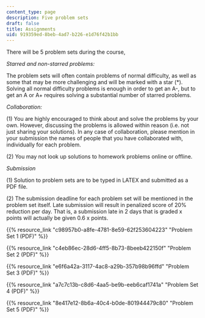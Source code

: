 ```yaml
---
content_type: page
description: Five problem sets
draft: false
title: Assignments
uid: 919359ed-8beb-4ad7-b226-e1d76f42b1bb
---
```

There will be 5 problem sets during the course, 

*Starred and non-starred problems:*

The problem sets will often contain problems of normal difficulty, as well as some that may be more challenging and will be marked with a star (\*). Solving all normal difficulty problems is enough in order to get an A-, but to get an A or A+ requires solving a substantial number of starred problems. 

*Collaboration:*

(1) You are highly encouraged to think about and solve the problems by your own. However, discussing the problems is allowed within reason (i.e. not just sharing your solutions). In any case of collaboration, please mention in your submission the names of people that you have collaborated with, individually for each problem. 

(2) You may not look up solutions to homework problems online or offline. 

*Submission*

(1) Solution to problem sets are to be typed in LATEX and submitted as a PDF file. 

(2) The submission deadline for each problem set will be mentioned in the problem set itself. Late submission will result in penalized score of 20% reduction per day. That is, a submission late in 2 days that is graded x points will actually be given 0.6 x points.

{{% resource_link "c98957b0-a8fe-4781-8e59-62f253604223" "Problem Set 1 (PDF)" %}}

{{% resource_link "c4eb86ec-28d6-4ff5-8b73-8beeb422150f" "Problem Set 2 (PDF)" %}}

{{% resource_link "e6f6a42a-3117-4ac8-a29b-357b98b96ffd" "Problem Set 3 (PDF)" %}}

{{% resource_link "a7c7c13b-c8d6-4aa5-be9b-eeb6caf1741a" "Problem Set 4 (PDF)" %}}

{{% resource_link "8e417e12-8b6a-40c4-b0de-801944479c80" "Problem Set 5 (PDF)" %}}